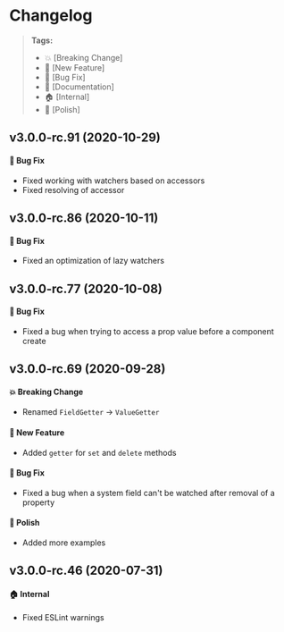 Changelog
=========

> **Tags:**
> - :boom:       [Breaking Change]
> - :rocket:     [New Feature]
> - :bug:        [Bug Fix]
> - :memo:       [Documentation]
> - :house:      [Internal]
> - :nail_care:  [Polish]

## v3.0.0-rc.91 (2020-10-29)

#### :bug: Bug Fix

* Fixed working with watchers based on accessors
* Fixed resolving of accessor

## v3.0.0-rc.86 (2020-10-11)

#### :bug: Bug Fix

* Fixed an optimization of lazy watchers

## v3.0.0-rc.77 (2020-10-08)

#### :bug: Bug Fix

* Fixed a bug when trying to access a prop value before a component create

## v3.0.0-rc.69 (2020-09-28)

#### :boom: Breaking Change

* Renamed `FieldGetter` -> `ValueGetter`

#### :rocket: New Feature

* Added `getter` for `set` and `delete` methods

#### :bug: Bug Fix

* Fixed a bug when a system field can't be watched after removal of a property

#### :nail_care: Polish

* Added more examples

## v3.0.0-rc.46 (2020-07-31)

#### :house: Internal

* Fixed ESLint warnings
